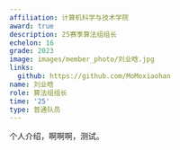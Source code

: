 ```yaml
---
affiliation: 计算机科学与技术学院
award: true
description: 25赛季算法组组长
echelon: 16
grade: 2023
image: images/member_photo/刘业晗.jpg
links:
  github: https://github.com/MoMoxiaohan
name: 刘业晗
role: 算法组组长
time: '25'
type: 普通队员
---
```


个人介绍，啊啊啊，测试。


